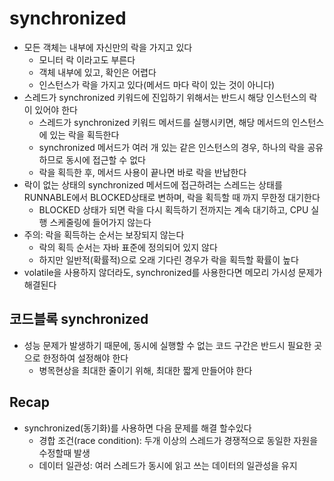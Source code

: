 # synchronized

- 모든 객체는 내부에 자신만의 락을 가지고 있다
  - 모니터 락 이라고도 부른다
  - 객체 내부에 있고, 확인은 어렵다
  - 인스턴스가 락을 가지고 있다(메서드 마다 락이 있는 것이 아니다)
- 스레드가 synchronized 키워드에 진입하기 위해서는 반드시 해당 인스턴스의 락이 있어야 한다
  - 스레드가 synchronized 키워드 메서드를 실행시키면, 해당 메서드의 인스턴스에 있는 락을 획득한다
  - synchronized 메서드가 여러 개 있는 같은 인스턴스의 경우, 하나의 락을 공유하므로 동시에 접근할 수 없다
  - 락을 획득한 후, 메서드 사용이 끝나면 바로 락을 반납한다
- 락이 없는 상태의 synchronized 메서드에 접근하려는 스레드는 상태를 RUNNABLE에서 BLOCKED상태로 변하며, 락을 획득할 때 까지 무한정 대기한다
  - BLOCKED 상태가 되면 락을 다시 획득하기 전까지는 계속 대기하고, CPU 실행 스케줄링에 들어가지 않는다
- 주의: 락을 획득하는 순서는 보장되지 않는다
  - 락의 획득 순서는 자바 표준에 정의되어 있지 않다
  - 하지만 일반적(확률적)으로 오래 기다린 경우가 락을 획득할 확률이 높다
- volatile을 사용하지 않더라도, synchronized를 사용한다면 메모리 가시성 문제가 해결된다

## 코드블록 synchronized

- 성능 문제가 발생하기 때문에, 동시에 실행할 수 없는 코드 구간은 반드시 필요한 곳으로 한정하여 설정해야 한다
  - 병목현상을 최대한 줄이기 위해, 최대한 짧게 만들어야 한다

## Recap

- synchronized(동기화)를 사용하면 다음 문제를 해결 할수있다
  - 경합 조건(race condition): 두개 이상의 스레드가 경쟁적으로 동일한 자원을 수정할때 발생
  - 데이터 일관성: 여러 스레드가 동시에 읽고 쓰는 데이터의 일관성을 유지
